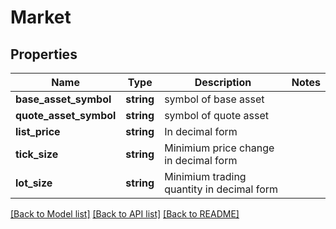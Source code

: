 # Market

## Properties
Name | Type | Description | Notes
------------ | ------------- | ------------- | -------------
**base_asset_symbol** | **string** | symbol of base asset | 
**quote_asset_symbol** | **string** | symbol of quote asset | 
**list_price** | **string** | In decimal form | 
**tick_size** | **string** | Minimium price change in decimal form | 
**lot_size** | **string** | Minimium trading quantity in decimal form | 

[[Back to Model list]](../../README.md#documentation-for-models) [[Back to API list]](../../README.md#documentation-for-api-endpoints) [[Back to README]](../../README.md)

